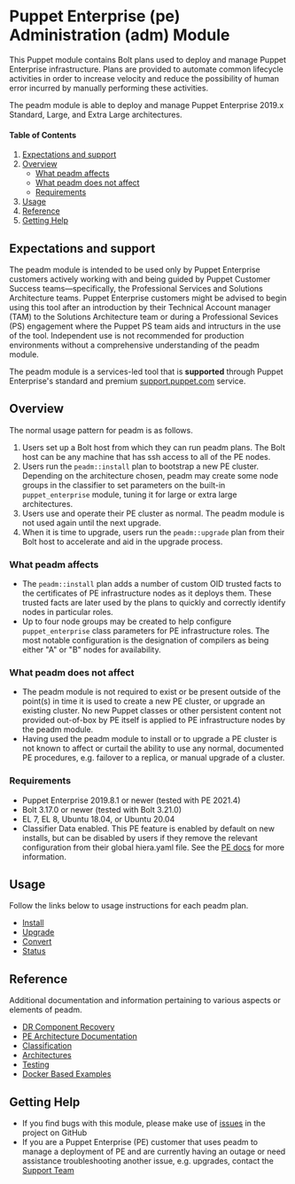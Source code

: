 # Puppet Enterprise (pe) Administration (adm) Module

This Puppet module contains Bolt plans used to deploy and manage Puppet Enterprise infrastructure. Plans are provided to automate common lifecycle activities in order to increase velocity and reduce the possibility of human error incurred by manually performing these activities.

The peadm module is able to deploy and manage Puppet Enterprise 2019.x Standard, Large, and Extra Large architectures.

#### Table of Contents

1. [Expectations and support](#expectations-and-support)
2. [Overview](#overview)
    * [What peadm affects](#what-peadm-affects)
    * [What peadm does not affect](#what-peadm-does-not-affect)
    * [Requirements](#requirements)
3. [Usage](#usage)
4. [Reference](#reference)
5. [Getting Help](#getting-help)

## Expectations and support

The peadm module is intended to be used only by Puppet Enterprise customers actively working with and being guided by Puppet Customer Success teams—specifically, the Professional Services and Solutions Architecture teams. Puppet Enterprise customers might be advised to begin using this tool after an introduction by their Technical Account manager (TAM) to the Solutions Architecture team or during a Professional Sevices (PS) engagement where the Puppet PS team aids and intructurs in the use of the tool. Independent use is not recommended for production environments without a comprehensive understanding of the peadm module.

The peadm module is a services-led tool that is **supported** through Puppet Enterprise's standard and premium [support.puppet.com](https://support.puppet.com) service.

## Overview

The normal usage pattern for peadm is as follows.

1. Users set up a Bolt host from which they can run peadm plans. The Bolt host can be any machine that has ssh access to all of the PE nodes.
2. Users run the `peadm::install` plan to bootstrap a new PE cluster. Depending on the architecture chosen, peadm may create some node groups in the classifier to set parameters on the built-in `puppet_enterprise` module, tuning it for large or extra large architectures.
3. Users use and operate their PE cluster as normal. The peadm module is not used again until the next upgrade.
4. When it is time to upgrade, users run the `peadm::upgrade` plan from their Bolt host to accelerate and aid in the upgrade process.

### What peadm affects

* The `peadm::install` plan adds a number of custom OID trusted facts to the certificates of PE infrastructure nodes as it deploys them. These trusted facts are later used by the plans to quickly and correctly identify nodes in particular roles.
* Up to four node groups may be created to help configure `puppet_enterprise` class parameters for PE infrastructure roles. The most notable configuration is the designation of compilers as being either "A" or "B" nodes for availability.

### What peadm does not affect

* The peadm module is not required to exist or be present outside of the point(s) in time it is used to create a new PE cluster, or upgrade an existing cluster. No new Puppet classes or other persistent content not provided out-of-box by PE itself is applied to PE infrastructure nodes by the peadm module.
* Having used the peadm module to install or to upgrade a PE cluster is not known to affect or curtail the ability to use any normal, documented PE procedures, e.g. failover to a replica, or manual upgrade of a cluster.

### Requirements

* Puppet Enterprise 2019.8.1 or newer (tested with PE 2021.4)
* Bolt 3.17.0 or newer (tested with Bolt 3.21.0)
* EL 7, EL 8, Ubuntu 18.04, or Ubuntu 20.04
* Classifier Data enabled. This PE feature is enabled by default on new installs, but can be disabled by users if they remove the relevant configuration from their global hiera.yaml file. See the [PE docs](https://puppet.com/docs/pe/latest/config_console.html#task-5039) for more information.

## Usage

Follow the links below to usage instructions for each peadm plan.

* [Install](https://github.com/puppetlabs/puppetlabs-peadm/blob/main/documentation/install.md)
* [Upgrade](https://github.com/puppetlabs/puppetlabs-peadm/blob/main/documentation/upgrade.md)
* [Convert](https://github.com/puppetlabs/puppetlabs-peadm/blob/main/documentation/convert.md)
* [Status](https://github.com/puppetlabs/puppetlabs-peadm/blob/main/documentation/status.md)

## Reference

Additional documentation and information pertaining to various aspects or elements of peadm.

* [DR Component Recovery](https://github.com/puppetlabs/puppetlabs-peadm/blob/main/documentation/recovery.md)
* [PE Architecture Documentation](https://puppet.com/docs/pe/latest/choosing_an_architecture.html)
* [Classification](https://github.com/puppetlabs/puppetlabs-peadm/blob/main/documentation/classification.md)
* [Architectures](https://github.com/puppetlabs/puppetlabs-peadm/blob/main/documentation/architectures.md)
* [Testing](https://github.com/puppetlabs/puppetlabs-peadm/blob/main/documentation/pre_post_checks.md)
* [Docker Based Examples](https://github.com/puppetlabs/puppetlabs-peadm/blob/main/documentation/docker_examples.md)

## Getting Help

* If you find bugs with this module, please make use of [issues](https://github.com/puppetlabs/puppetlabs-peadm/issues) in the project on GitHub
* If you are a Puppet Enterprise (PE) customer that uses peadm to manage a deployment of PE and are currently having an outage or need assistance troubleshooting another issue, e.g. upgrades, contact the [Support Team](https://support.puppet.com)

